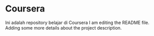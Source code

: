 # Coursera
Ini adalah repository belajar di Coursera
I am editing the README file. Adding some more details about the project description.
